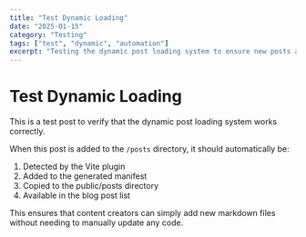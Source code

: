 ```yaml
---
title: "Test Dynamic Loading"
date: "2025-01-15"
category: "Testing"
tags: ["test", "dynamic", "automation"]
excerpt: "Testing the dynamic post loading system to ensure new posts are automatically detected."
---
```


# Test Dynamic Loading

This is a test post to verify that the dynamic post loading system works correctly.

When this post is added to the `/posts` directory, it should automatically be:

1. Detected by the Vite plugin
2. Added to the generated manifest
3. Copied to the public/posts directory
4. Available in the blog post list

This ensures that content creators can simply add new markdown files without needing to manually update any code.
